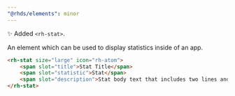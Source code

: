 ```yaml
---
"@rhds/elements": minor
---
```


✨ Added `<rh-stat>`.

An element which can be used to display statistics inside of an app.  

```html
<rh-stat size="large" icon="rh-atom">
    <span slot="title">Stat Title</span>
    <span slot="statistic">Stat</span>
    <span slot="description">Stat body text that includes two lines and a footnote<sup>2</sup></span>
</rh-stat>
```
